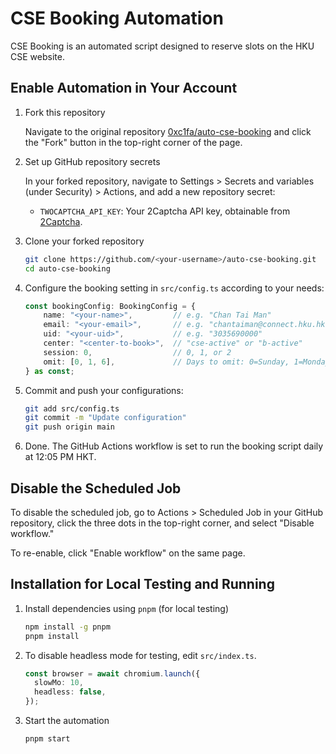 # CSE Booking Automation

CSE Booking is an automated script designed to reserve slots on the HKU CSE website.

## Enable Automation in Your Account

1. Fork this repository
   
   Navigate to the original repository [0xc1fa/auto-cse-booking](https://github.com/0xc1fa/auto-cse-booking) and click the "Fork" button in the top-right corner of the page.

2. Set up GitHub repository secrets
   
   In your forked repository, navigate to Settings > Secrets and variables (under Security) > Actions, and add a new repository secret:
   
   - `TWOCAPTCHA_API_KEY`: Your 2Captcha API key, obtainable from [2Captcha](https://2captcha.com).

3. Clone your forked repository
   ```sh
   git clone https://github.com/<your-username>/auto-cse-booking.git
   cd auto-cse-booking
   ```

4. Configure the booking setting in `src/config.ts` according to your needs:
   ```ts
   const bookingConfig: BookingConfig = {
       name: "<your-name>",         // e.g. "Chan Tai Man"
       email: "<your-email>",       // e.g. "chantaiman@connect.hku.hk
       uid: "<your-uid>",           // e.g. "3035690000"
       center: "<center-to-book>",  // "cse-active" or "b-active"
       session: 0,                  // 0, 1, or 2
       omit: [0, 1, 6],             // Days to omit: 0=Sunday, 1=Monday, ...
   } as const;
   ```

5. Commit and push your configurations:
   ```sh
   git add src/config.ts
   git commit -m "Update configuration"
   git push origin main
   ```

6. Done. The GitHub Actions workflow is set to run the booking script daily at 12:05 PM HKT.

## Disable the Scheduled Job

To disable the scheduled job, go to Actions > Scheduled Job in your GitHub repository, click the three dots in the top-right corner, and select "Disable workflow."

To re-enable, click "Enable workflow" on the same page.

## Installation for Local Testing and Running

1. Install dependencies using `pnpm` (for local testing)

   ```sh
   npm install -g pnpm
   pnpm install
   ```

2. To disable headless mode for testing, edit `src/index.ts`.
   ```ts
   const browser = await chromium.launch({
     slowMo: 10,
     headless: false,
   });
   ```

3. Start the automation
   ```sh
   pnpm start
   ```
